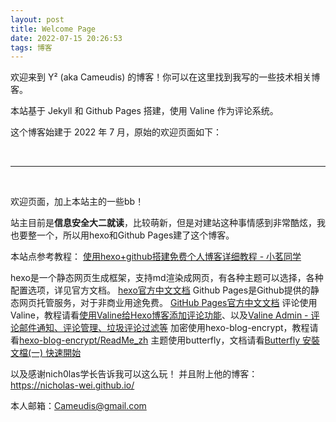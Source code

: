 ```yaml
---
layout: post
title: Welcome Page
date: 2022-07-15 20:26:53
tags: 博客
---
```


 <!--
 ▄████▄   ▄▄▄       ███▄ ▄███▓▓█████  █    ██ ▓█████▄  ██▓  ██████ 
▒██▀ ▀█  ▒████▄    ▓██▒▀█▀ ██▒▓█   ▀  ██  ▓██▒▒██▀ ██▌▓██▒▒██    ▒ 
▒▓█    ▄ ▒██  ▀█▄  ▓██    ▓██░▒███   ▓██  ▒██░░██   █▌▒██▒░ ▓██▄   
▒▓▓▄ ▄██▒░██▄▄▄▄██ ▒██    ▒██ ▒▓█  ▄ ▓▓█  ░██░░▓█▄   ▌░██░  ▒   ██▒
▒ ▓███▀ ░ ▓█   ▓██▒▒██▒   ░██▒░▒████▒▒▒█████▓ ░▒████▓ ░██░▒██████▒▒
░ ░▒ ▒  ░ ▒▒   ▓▒█░░ ▒░   ░  ░░░ ▒░ ░░▒▓▒ ▒ ▒  ▒▒▓  ▒ ░▓  ▒ ▒▓▒ ▒ ░
  ░  ▒     ▒   ▒▒ ░░  ░      ░ ░ ░  ░░░▒░ ░ ░  ░ ▒  ▒  ▒ ░░ ░▒  ░ ░
░          ░   ▒   ░      ░      ░    ░░░ ░ ░  ░ ░  ░  ▒ ░░  ░  ░  
░ ░            ░  ░       ░      ░  ░   ░        ░     ░        ░  
░                                              ░
-->

欢迎来到 Y² (aka Cameudis) 的博客！你可以在这里找到我写的一些技术相关博客。

本站基于 Jekyll 和 Github Pages 搭建，使用 Valine 作为评论系统。

这个博客始建于 2022 年 7 月，原始的欢迎页面如下：

<br>

---

<br>

欢迎页面，加上本站主的一些bb！

站主目前是**信息安全大二就读**，比较萌新，但是对建站这种事情感到非常酷炫，我也要整一个，所以用hexo和Github Pages建了这个博客。

本站点参考教程：
[使用hexo+github搭建免费个人博客详细教程 - 小茗同学](https://www.cnblogs.com/liuxianan/p/build-blog-website-by-hexo-github.html#%E4%BD%BF%E7%94%A8hexo%E5%86%99%E5%8D%9A%E5%AE%A2)

hexo是一个静态网页生成框架，支持md渲染成网页，有各种主题可以选择，各种配置选项，详见官方文档。
[hexo官方中文文档](https://hexo.io/zh-cn/docs/)
Github Pages是Github提供的静态网页托管服务，对于非商业用途免费。
[GitHub Pages官方中文文档](https://docs.github.com/cn/pages)
评论使用Valine，教程请看[使用Valine给Hexo博客添加评论功能](https://cameudis.github.io/Tech/Blog/b9325487ff4b.html)、以及[Valine Admin - 评论邮件通知、评论管理、垃圾评论过滤等](https://github.com/DesertsP/Valine-Admin)
加密使用hexo-blog-encrypt，教程请看[hexo-blog-encrypt/ReadMe_zh](https://github.com/D0n9X1n/hexo-blog-encrypt/blob/master/ReadMe.zh.md)
主题使用butterfly，文档请看[Butterfly 安裝文檔(一) 快速開始](https://butterfly.js.org/posts/21cfbf15/)

以及感谢nich0las学长告诉我可以这么玩！
并且附上他的博客：<https://nicholas-wei.github.io/>

本人邮箱：Cameudis@gmail.com

